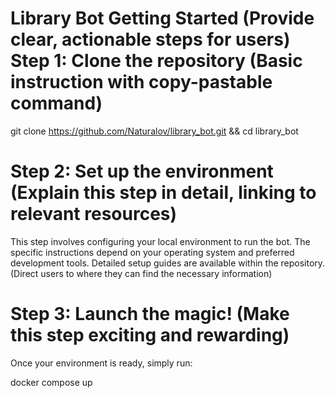 Library Bot
Getting Started (Provide clear, actionable steps for users)
Step 1: Clone the repository (Basic instruction with copy-pastable command)
===
git clone https://github.com/Naturalov/library_bot.git &&
cd library_bot

Step 2: Set up the environment (Explain this step in detail, linking to relevant resources)
===
This step involves configuring your local environment to run the bot. The specific instructions depend on your operating system and preferred development tools. Detailed setup guides are available within the repository. (Direct users to where they can find the necessary information)

Step 3: Launch the magic! (Make this step exciting and rewarding)
===
Once your environment is ready, simply run:

docker compose up
